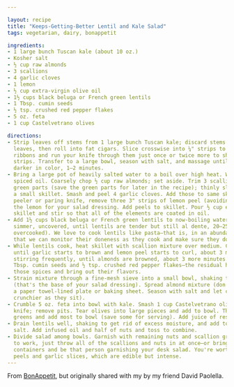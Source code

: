 ```yaml
---

layout: recipe
title: "Keeps-Getting-Better Lentil and Kale Salad"
tags: vegetarian, dairy, bonappetit

ingredients:
- 1 large bunch Tuscan kale (about 10 oz.)
- Kosher salt
- ½ cup raw almonds
- 3 scallions
- 4 garlic cloves
- 1 lemon
- ½ cup extra-virgin olive oil
- 1½ cups black beluga or French green lentils
- 1 Tbsp. cumin seeds
- ½ tsp. crushed red pepper flakes
- 5 oz. feta
- 1 cup Castelvetrano olives

directions:
- Strip leaves off stems from 1 large bunch Tuscan kale; discard stems or save for later! Stack
  leaves, then roll into fat cigars. Slice crosswise into ¼" strips to long, thin ribbons. Unfurl
  ribbons and run your knife through them just once or twice more to shorten any very long
  strips. Transfer to a large bowl, season with salt, and massage until kale is silkier, softer, and
  darker in color, 1–2 minutes.
- Bring a large pot of heavily salted water to a boil over high heat. While you're waiting, prep the
  spiced oil. Coarsely chop ½ cup raw almonds; set aside. Trim 3 scallions and separate white and
  green parts (save the green parts for later in the recipe); thinly slice white parts and transfer to
  a small skillet. Smash and peel 4 garlic cloves. Add those to same skillet, too. Using a vegetable
  peeler or paring knife, remove three 3" strips of lemon peel (avoiding white pith); reserve rest of
  the lemon for your salad dressing. Add peels to skillet. Pour ½ cup extra-virgin olive oil into
  skillet and stir so that all of the elements are coated in oil.
- Add 1½ cups black beluga or French green lentils to now-boiling water, reduce heat to medium, and
  simmer, uncovered, until lentils are tender but still al dente, 20–25 minutes (they'll turn mushy if
  overcooked). We love to cook lentils like pasta—that is, in an abundant amount of salted water—so
  that we can monitor their doneness as they cook and make sure they don't get too soft.
- While lentils cook, heat skillet with scallion mixture over medium. Cook, stirring occasionally,
  until garlic starts to brown and lemon peel starts to curl, about 3 minutes. Add almonds and cook,
  stirring frequently, until almonds are browned, about 3 more minutes. Remove from heat and stir in 1
  Tbsp. cumin seeds and ½ tsp. crushed red pepper flakes—the residual heat from the oil will bloom
  those spices and bring out their flavors.
- Strain mixture through a fine-mesh sieve into a small bowl, shaking to help oil drain; reserve oil
  (that's the base of your salad dressing). Spread almond mixture (don't forget those cumin seeds!) on
  a paper towel-lined plate or baking sheet. Season with salt and let cool (the nuts will get
  crunchier as they sit).
- Crumble 5 oz. feta into bowl with kale. Smash 1 cup Castelvetrano olives with the back of your
  knife; remove pits. Tear olives into large pieces and add to bowl. Thinly slice reserved scallion
  greens and add most to bowl (save some for serving). Add juice of reserved lemon and ½ tsp. salt.
- Drain lentils well, shaking to get rid of excess moisture, and add to bowl with kale; season with
  salt. Add infused oil and half of nuts and toss to combine.
- Divide salad among bowls. Garnish with remaining nuts and scallion greens. (If you’re taking this
  to work, just throw all of the scallions and nuts in at once—or bring them to work in separate
  containers and be that person garnishing your desk salad. You're worth it.) Eat around the lemon
  peels and garlic slices, which are edible but intense.
---
```


From [BonAppetit](https://www.bonappetit.com/recipe/make-ahead-lentil-salad), but originally shared
with my by my friend David Paolella.

